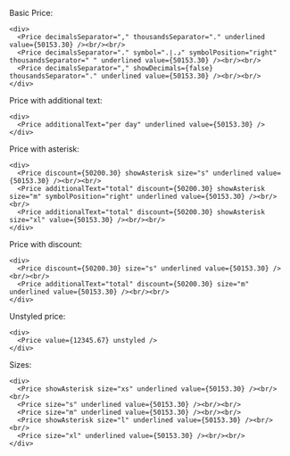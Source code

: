 Basic Price:

    <div>
      <Price decimalsSeparator="," thousandsSeparator="." underlined value={50153.30} /><br/><br/>
      <Price decimalsSeparator="." symbol="د.إ.‏" symbolPosition="right" thousandsSeparator=" " underlined value={50153.30} /><br/><br/>
      <Price decimalsSeparator="," showDecimals={false} thousandsSeparator="." underlined value={50153.30} /><br/><br/>
    </div>

Price with additional text:

    <div>
      <Price additionalText="per day" underlined value={50153.30} />
    </div>

Price with asterisk:

    <div>
      <Price discount={50200.30} showAsterisk size="s" underlined value={50153.30} /><br/><br/>
      <Price additionalText="total" discount={50200.30} showAsterisk size="m" symbolPosition="right" underlined value={50153.30} /><br/><br/>
      <Price additionalText="total" discount={50200.30} showAsterisk size="xl" value={50153.30} /><br/><br/>
    </div>

Price with discount:

    <div>
      <Price discount={50200.30} size="s" underlined value={50153.30} /><br/><br/>
      <Price additionalText="total" discount={50200.30} size="m" underlined value={50153.30} /><br/><br/>
    </div>

Unstyled price:

    <div>
      <Price value={12345.67} unstyled />
    </div>

Sizes:

    <div>
      <Price showAsterisk size="xs" underlined value={50153.30} /><br/><br/>
      <Price size="s" underlined value={50153.30} /><br/><br/>
      <Price size="m" underlined value={50153.30} /><br/><br/>
      <Price showAsterisk size="l" underlined value={50153.30} /><br/><br/>
      <Price size="xl" underlined value={50153.30} /><br/><br/>
    </div>
